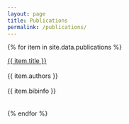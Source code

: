 ```yaml
---
layout: page
title: Publications
permalink: /publications/
---
```


  {% for item in site.data.publications %}
    <div class="pub-record">
      <div class="pub-title">
        <a href="{{ item.link }}">
          {{ item.title }}
        </a>
      </div> <br/>
      <div class="pub-authors"> {{ item.authors }} </div> <br/>
      <div class="pub-bibinfo"> {{ item.bibinfo }} </div> <br/> <br/>
    </div>
    {% endfor %}
